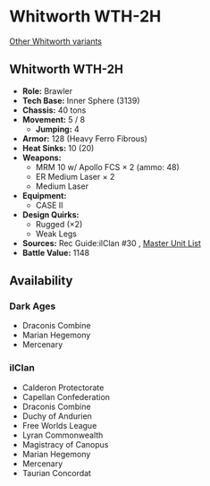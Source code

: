 # Whitworth WTH-2H 

[Other Whitworth variants](../whitworth.md) 

## Whitworth WTH-2H 

- **Role:** Brawler 
- **Tech Base:** Inner Sphere (3139) 
- **Chassis:** 40 tons 
- **Movement:** 5 / 8 
  - **Jumping:** 4 
- **Armor:** 128 (Heavy Ferro Fibrous) 
- **Heat Sinks:** 10 (20) 
- **Weapons:** 
  - MRM 10 w/ Apollo FCS × 2 (ammo: 48) 
  - ER Medium Laser × 2 
  - Medium Laser 
- **Equipment:** 
  - CASE II 
- **Design Quirks:** 
  - Rugged (×2) 
  - Weak Legs 
- **Sources:** Rec Guide:ilClan #30 , [Master Unit List](http://masterunitlist.info/Unit/Details/9428) 
- **Battle Value:** 1148 

## Availability 

### Dark Ages 

- Draconis Combine 
- Marian Hegemony 
- Mercenary 

### ilClan 

- Calderon Protectorate 
- Capellan Confederation 
- Draconis Combine 
- Duchy of Andurien 
- Free Worlds League 
- Lyran Commonwealth 
- Magistracy of Canopus 
- Marian Hegemony 
- Mercenary 
- Taurian Concordat 

